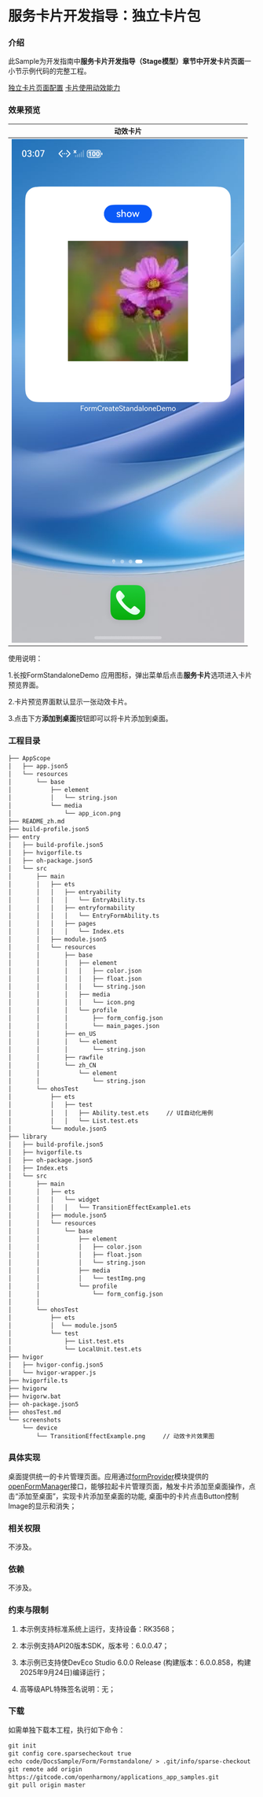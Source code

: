 # 服务卡片开发指导：独立卡片包

### 介绍

此Sample为开发指南中**服务卡片开发指导（Stage模型）**章节中**开发卡片页面**一小节示例代码的完整工程。

[独立卡片页面配置](https://gitcode.com/openharmony/docs/blob/master/zh-cn/application-dev/form/arkts-ui-widget-configuration.md)
[卡片使用动效能力](https://gitcode.com/openharmony/docs/blob/master/zh-cn/application-dev/form/arkts-ui-widget-page-animation.md)

### 效果预览
| 动效卡片                                                                          |
|-------------------------------------------------------------------------------|
| ![TransitionEffectExample1](./screenshots/device/TransitionEffectExample.png) |

使用说明：

1.长按FormStandaloneDemo 应用图标，弹出菜单后点击**服务卡片**选项进入卡片预览界面。

2.卡片预览界面默认显示一张动效卡片。

3.点击下方**添加到桌面**按钮即可以将卡片添加到桌面。


### 工程目录
```shell
├── AppScope
│   ├── app.json5
│   └── resources
│       └── base
│           ├── element
│           │   └── string.json
│           └── media
│               └── app_icon.png
├── README_zh.md
├── build-profile.json5
├── entry
│   ├── build-profile.json5
│   ├── hvigorfile.ts
│   ├── oh-package.json5
│   └── src
│       ├── main
│       │   ├── ets
│       │   │   ├── entryability
│       │   │   │   └── EntryAbility.ts
│       │   │   ├── entryformability
│       │   │   │   └── EntryFormAbility.ts
│       │   │   ├── pages
│       │   │   │   └── Index.ets
│       │   ├── module.json5
│       │   └── resources
│       │       ├── base
│       │       │   ├── element
│       │       │   │   ├── color.json
│       │       │   │   ├── float.json
│       │       │   │   └── string.json
│       │       │   ├── media
│       │       │   │   └── icon.png
│       │       │   └── profile
│       │       │       ├── form_config.json
│       │       │       └── main_pages.json
│       │       ├── en_US
│       │       │   └── element
│       │       │       └── string.json
│       │       ├── rawfile
│       │       └── zh_CN
│       │           └── element
│       │               └── string.json
│       └── ohosTest
│           ├── ets
│           │   ├── test
│           │   │   ├── Ability.test.ets     // UI自动化用例
│           │   │   └── List.test.ets
│           └── module.json5
├── library
│   ├── build-profile.json5
│   ├── hvigorfile.ts
│   ├── oh-package.json5
│   ├── Index.ets
│   └── src
│       ├── main
│       │   ├── ets
│       │   │   └── widget
│       │   │   │   └── TransitionEffectExample1.ets
│       │   ├── module.json5
│       │   └── resources
│       │       └── base
│       │           ├── element
│       │           │   ├── color.json
│       │           │   ├── float.json
│       │           │   └── string.json
│       │           ├── media
│       │           │   └── testImg.png
│       │           └── profile
│       │               └── form_config.json
│       │       
│       └── ohosTest
│           ├── ets
│           │  └── module.json5
│           └── test
│               ├── List.test.ets
│               └── LocalUnit.test.ets
├── hvigor
│   ├── hvigor-config.json5
│   └── hvigor-wrapper.js
├── hvigorfile.ts
├── hvigorw
├── hvigorw.bat
├── oh-package.json5
├── ohosTest.md
└── screenshots
    └── device
        └── TransitionEffectExample.png     // 动效卡片效果图
```

### 具体实现

桌面提供统一的卡片管理页面。应用通过[formProvider](https://gitcode.com/openharmony/docs/blob/master/zh-cn/application-dev/reference/apis-form-kit/js-apis-app-form-formProvider.md)模块提供的[openFormManager](https://gitcode.com/openharmony/docs/blob/master/zh-cn/application-dev/reference/apis-form-kit/js-apis-app-form-formProvider.md#formprovideropenformmanager18)接口，能够拉起卡片管理页面，触发卡片添加至桌面操作，点击“添加至桌面”，实现卡片添加至桌面的功能, 桌面中的卡片点击Button控制Image的显示和消失；


### 相关权限

不涉及。

### 依赖

不涉及。

### 约束与限制

1.  本示例支持标准系统上运行，支持设备：RK3568；

2.  本示例支持API20版本SDK，版本号：6.0.0.47；

3.  本示例已支持使DevEco Studio 6.0.0 Release (构建版本：6.0.0.858，构建 2025年9月24日)编译运行；

4.  高等级APL特殊签名说明：无；

### 下载

如需单独下载本工程，执行如下命令：

```shell
git init
git config core.sparsecheckout true
echo code/DocsSample/Form/Formstandalone/ > .git/info/sparse-checkout
git remote add origin https://gitcode.com/openharmony/applications_app_samples.git
git pull origin master
```
